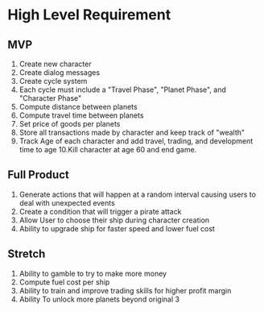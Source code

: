 # High Level Requirement

## MVP
1. Create new character
2. Create dialog messages
3. Create cycle system
4. Each cycle must include a "Travel Phase", "Planet Phase", and "Character Phase"
5. Compute distance between planets
6. Compute travel time between planets
7. Set price of goods per planets
8. Store all transactions made by character and keep track of "wealth"
9. Track Age of each character and add travel, trading, and development time to age 
10.Kill character at age 60 and end game.

## Full Product
1. Generate actions that will happen at a random interval causing users to deal with unexpected events
2. Create a condition that will trigger a pirate attack
3. Allow User to choose their ship during character creation 
4. Ability to upgrade ship for faster speed and lower fuel cost

## Stretch
1. Ability to gamble to try to make more money
2. Compute fuel cost per ship 
3. Ability to train and improve trading skills for higher profit margin
4. Ability To unlock more planets beyond original 3
